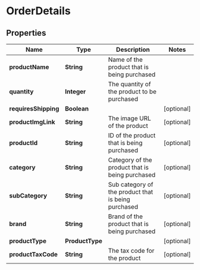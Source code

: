 

# OrderDetails


## Properties

| Name | Type | Description | Notes |
|------------ | ------------- | ------------- | -------------|
|**productName** | **String** | Name of the product that is being purchased |  |
|**quantity** | **Integer** | The quantity of the product to be purchased |  |
|**requiresShipping** | **Boolean** |  |  [optional] |
|**productImgLink** | **String** | The image URL of the product |  [optional] |
|**productId** | **String** | ID of the product that is being purchased |  [optional] |
|**category** | **String** | Category of the product that is being purchased |  [optional] |
|**subCategory** | **String** | Sub category of the product that is being purchased |  [optional] |
|**brand** | **String** | Brand of the product that is being purchased |  [optional] |
|**productType** | **ProductType** |  |  [optional] |
|**productTaxCode** | **String** | The tax code for the product |  [optional] |



